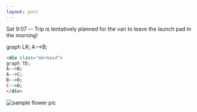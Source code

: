 ```yaml
---
layout: post
---
```


Sat 9:07 -- Trip is tentatively planned for the van to leave the launch pad in the morning!
<div class="mermaid">
graph LR;
  A-->B;
</div>
<script async src="https://unpkg.com/mermaid@8.2.3/dist/mermaid.min.js"></script>

```html
<div class="mermaid">
graph TD;
A-->B;
A-->C;
B-->D;
C-->D;
</div>
```

![sample flower pic]({{site.url}}/images/15161189-9AEE-4A55-A4A5-AE329B3EDE20.jpeg)
